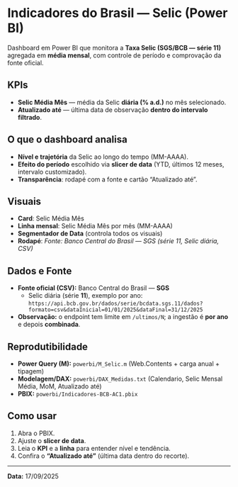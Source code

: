 # Indicadores do Brasil — Selic (Power BI)

Dashboard em Power BI que monitora a **Taxa Selic (SGS/BCB — série 11)** agregada em **média mensal**, com controle de período e comprovação da fonte oficial.

## KPIs
- **Selic Média Mês** — média da Selic **diária (% a.d.)** no mês selecionado.
- **Atualizado até** — última data de observação **dentro do intervalo filtrado**.

## O que o dashboard analisa
- **Nível e trajetória** da Selic ao longo do tempo (MM-AAAA).
- **Efeito do período** escolhido via **slicer de data** (YTD, últimos 12 meses, intervalo customizado).
- **Transparência**: rodapé com a fonte e cartão “Atualizado até”.

## Visuais
- **Card**: Selic Média Mês  
- **Linha mensal**: Selic Média Mês por mês (MM-AAAA)  
- **Segmentador de Data** (controla todos os visuais)  
- **Rodapé**: *Fonte: Banco Central do Brasil — SGS (série 11, Selic diária, CSV)*

## Dados e Fonte
- **Fonte oficial (CSV):** Banco Central do Brasil — **SGS**  
  - Selic diária (série **11**), exemplo por ano:  
    `https://api.bcb.gov.br/dados/serie/bcdata.sgs.11/dados?formato=csv&dataInicial=01/01/2025&dataFinal=31/12/2025`
- **Observação:** o endpoint tem limite em `/ultimos/N`; a ingestão é **por ano** e depois **combinada**.

## Reprodutibilidade
- **Power Query (M):** `powerbi/M_Selic.m` (Web.Contents + carga anual + tipagem)
- **Modelagem/DAX:** `powerbi/DAX_Medidas.txt` (Calendario, Selic Mensal Média, MoM, Atualizado até)
- **PBIX:** `powerbi/Indicadores-BCB-AC1.pbix`

## Como usar
1. Abra o PBIX.  
2. Ajuste o **slicer de data**.  
3. Leia o **KPI** e a **linha** para entender nível e tendência.  
4. Confira o **“Atualizado até”** (última data dentro do recorte).

---
**Data:** 17/09/2025
